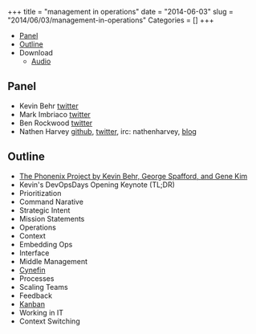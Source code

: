 +++
title = "management in operations"
date = "2014-06-03"
slug = "2014/06/03/management-in-operations"
Categories = []
+++

* [Panel](http://foodfightshow.org/2014/04/management-in-operations.html#panel)
* [Outline](http://foodfightshow.org/2014/04/management-in-operations.html#outline)
* Download
  * [Audio](http://traffic.libsyn.com/foodfight/FoodFightShow73-ManagementInOperations.mp3)

Panel<a name="panel"></a>
-----

* Kevin Behr [twitter](https://twitter.com/kevinbehr)
* Mark Imbriaco [twitter](https://twitter.com/markimbriaco)
* Ben Rockwood [twitter](https://twitter.com/benr)
* Nathen Harvey [github](http://github.com/nathenharvey), [twitter](http://twitter.com/nathenharvey), irc: nathenharvey, [blog](http://nathenharvey.com)

<!-- more --> 

Outline<a name="outline"></a>
-------
* [The Phonenix Project by Kevin Behr, George Spafford, and Gene Kim](http://www.amazon.com/The-Phoenix-Project-Helping-Business/dp/0988262592)
* Kevin's DevOpsDays Opening Keynote (TL;DR)
 * Prioritization
 * Command Narative 
 * Strategic Intent
* Mission Statements
* Operations
 * Context
* Embedding Ops
* Interface
* Middle Management
* [Cynefin](http://en.wikipedia.org/wiki/Cynefin)
* Processes
 * Scaling Teams
 * Feedback
 * [Kanban](http://en.wikipedia.org/wiki/Kanban)
* Working in IT
* Context Switching
